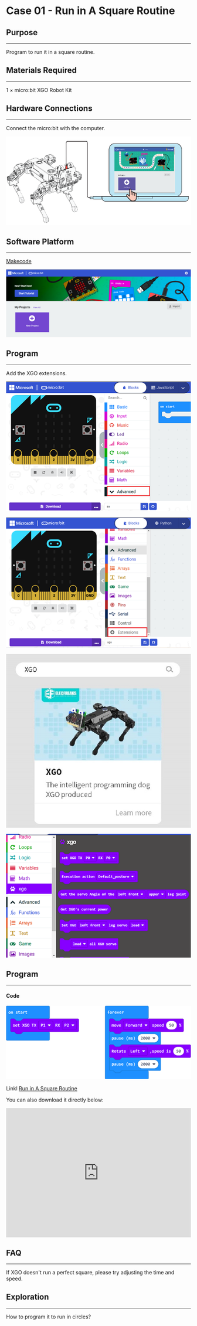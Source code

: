 # Case 01 - Run in A Square Routine



## Purpose
---
Program to run it in a square routine. 



## Materials Required
---
1 × micro:bit XGO Robot Kit



## Hardware Connections
---
Connect the micro:bit with the computer. 

![](./images/microbit-xgo-robot-kit-22.png)



## Software Platform
---
[Makecode](https://makecode.microbit.org/#)

![](./images/microbit-xgo-robot-kit-10.png)



## Program
---


Add the XGO extensions. 

![](./images/microbit-xgo-robot-kit-11.png)

![](./images/microbit-xgo-robot-kit-12.png)

![](./images/microbit-xgo-robot-kit-13.png)

![](./images/microbit-xgo-robot-kit-14.png)



## Program
---
#### Code



![](./images/microbit-xgot-robot-kit-case01-out-of-the-square-01.png)



Linkl [Run in A Square Routine](https://makecode.microbit.org/_CzaFWyEbeh6y)

You can also download it directly below:

<div style="position:relative;height:0;padding-bottom:70%;overflow:hidden;"><iframe style="position:absolute;top:0;left:0;width:100%;height:100%;" src="https://makecode.microbit.org/#pub:_RMzAaoT6x8s0" frameborder="0" sandbox="allow-popups allow-forms allow-scripts allow-same-origin"></iframe></div> 



## FAQ
---
If XGO doesn't run a perfect square, please try adjusting the time and speed. 



## Exploration
---
How to program it to run in circles?
